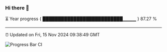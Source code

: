 ### Hi there 👋

⏳ Year progress { ██████████████████████████▁▁▁▁ } 87.27 %

---

⏰ Updated on Fri, 15 Nov 2024 09:38:49 GMT

![Progress Bar CI](https://github.com/IshwaranRudhara/GIT-ACTION/workflows/Progress%20Bar%20CI/badge.svg)
